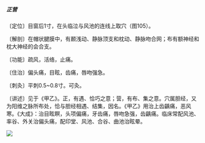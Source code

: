 ##### 正营

〔定位〕目窗后1寸，在头临泣与风池的连线上取穴（图105）。

〔解剖〕在帽状腱膜中，有颞浅动、静脉顶支和枕动、静脉吻合网；布有额神经和枕大神经的会合支。

〔功能〕疏风，活络，止痛。

〔住治〕偏头痛，目眩，齿痛，唇吻强急。

〔刺灸〕平刺0.5~0.8寸。可灸。

〔讲述〕见于《甲乙》。正，有遇、恰巧之意；营，有布、集之意。穴属胆经，又为阳维之脉所布处，恰与胆经相遇、结集，因名。《甲乙》用治上齿齲痛，恶风寒。《大成》：治目眩瞑，头项偏痛，牙齿痛，唇吻急强，齿齲痛。临床常配风池、率谷、外关治偏头痛，配印堂、风池、合谷、曲池治眩晕。

![](img/图105.jpg)
